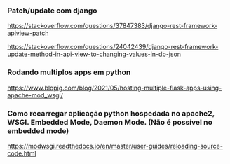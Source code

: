 
### Patch/update com django
https://stackoverflow.com/questions/37847383/django-rest-framework-apiview-patch

https://stackoverflow.com/questions/24042439/django-rest-framework-update-method-in-api-view-to-changing-values-in-db-json


### Rodando multiplos apps em python
https://www.blopig.com/blog/2021/05/hosting-multiple-flask-apps-using-apache-mod_wsgi/


### Como recarregar aplicação python hospedada no apache2, WSGI. Embedded Mode, Daemon Mode. (Não é possível no embedded mode)
https://modwsgi.readthedocs.io/en/master/user-guides/reloading-source-code.html
